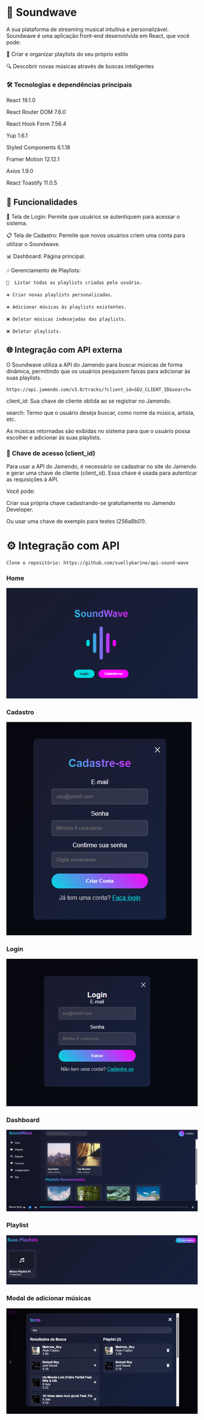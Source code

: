 # 🎵 Soundwave

A sua plataforma de streaming musical intuitiva e personalizável. 
Soundwave é uma aplicação front-end desenvolvida em React, que você pode: 

 📁 Criar e organizar playlists do seu próprio estilo

 🔍 Descobrir novas músicas através de buscas inteligentes

### 🛠️ Tecnologias e dependências principais

React 19.1.0

React Router DOM 7.6.0

React Hook Form 7.56.4

Yup 1.6.1

Styled Components 6.1.18

Framer Motion 12.12.1

Axios 1.9.0

React Toastify 11.0.5

## 🧩 Funcionalidades

🔐 Tela de Login: Permite que usuários se autentiquem para acessar o sistema.

📋 Tela de Cadastro: Permite que novos usuários criem uma conta para utilizar o Soundwave.

📊 Dashboard: Página principal.

🎶 Gerenciamento de Playlists:

    📜  Listar todas as playlists criadas pelo usuário.

    ➕ Criar novas playlists personalizadas.

    ➕ Adicionar músicas às playlists existentes.

    ❌ Deletar músicas indesejadas das playlists.

    ❌ Deletar playlists.

## 🌐 Integração com API externa

O Soundwave utiliza a API do Jamendo para buscar músicas de forma dinâmica, permitindo que os usuários pesquisem faixas para adicionar às suas playlists.

```
https://api.jamendo.com/v3.0/tracks/?client_id=SEU_CLIENT_ID&search=

```

client_id: Sua chave de cliente obtida ao se registrar no Jamendo.

search: Termo que o usuário deseja buscar, como nome da música, artista, etc.

As músicas retornadas são exibidas no sistema para que o usuário possa escolher e adicionar às suas playlists.

###  🔑 Chave de acesso (client_id)

Para usar a API do Jamendo, é necessário se cadastrar no site do Jamendo e gerar uma chave de cliente (client_id). Essa chave é usada para autenticar as requisições à API.

Você pode:

Criar sua própria chave cadastrando-se gratuitamente no Jamendo Developer.

Ou usar uma chave de exemplo para testes (256a8b01).

#  ⚙️ Integração com API

```
Clone o repositório: https://github.com/suellykarine/api-sound-wave

```

### Home

![home](./src/assets/image-2.png)

### Cadastro

![Cadastro](./src/assets/image-1.png)

### Login

![Login](./src/assets/image.png)

### Dashboard

![Dashboard](./src/assets/image-3.png)

### Playlist

![Playlist](./src/assets/image-4.png)

### Modal de adicionar músicas

![Modal](./src/assets/image6.png)
